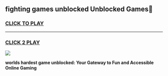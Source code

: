 
## fighting games unblocked Unblocked Games👋
<h3>
<a href="https://premium.freeplayer.one?title=fighting_games_unblocked&ref=16F">CLICK TO PLAY</a></h3>
<hr>

<h3>
<a href="https://premium.freeplayer.one?title=fighting_games_unblocked&ref=16F">CLICK 2 PLAY</a>
  
</h3>

<a href="https://premium.freeplayer.one?title=fighting_games_unblocked&ref=16F/"><img src="https://clearcache.store/games.png"></a>


**worlds hardest game unblocked: Your Gateway to Fun and Accessible Online Gaming**
